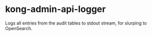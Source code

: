# kong-admin-api-logger
Logs all entries from the audit tables to stdout stream, for slurping to OpenSearch.
